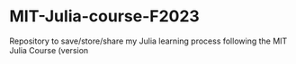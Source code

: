 # MIT-Julia-course-F2023
Repository to save/store/share my Julia learning process following the MIT Julia Course (version 
